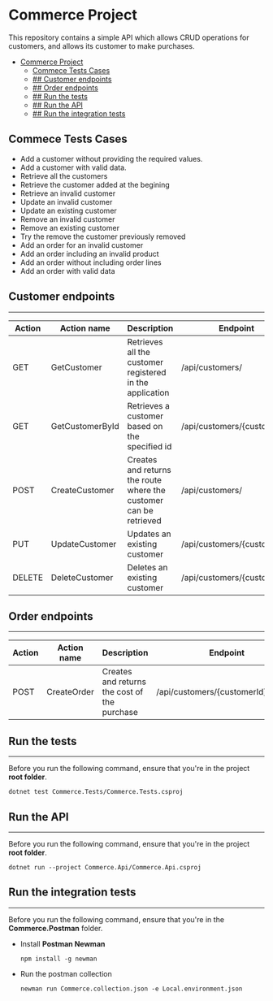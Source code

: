 # Commerce Project

This repository contains a simple API which allows CRUD operations for customers, and allows its customer to make purchases.

- [Commerce Project](#commerce-project)
  - [Commece Tests Cases](#commece-tests-cases)
  - [## Customer endpoints](#-customer-endpoints)
  - [## Order endpoints](#-order-endpoints)
  - [## Run the tests](#-run-the-tests)
  - [## Run the API](#-run-the-api)
  - [## Run the integration tests](#-run-the-integration-tests)


## Commece Tests Cases

* Add a customer without providing the required values.
* Add a customer with valid data.
* Retrieve all the customers
* Retrieve the customer added at the begining
* Retrieve an invalid customer
* Update an invalid customer
* Update an existing customer
* Remove an invalid customer
* Remove an existing customer
* Try the remove the customer previously removed
* Add an order for an invalid customer
* Add an order including an invalid product
* Add an order without including order lines
* Add an order with valid data

## Customer endpoints
---

| Action | Action name | Description | Endpoint |
| ------ | ----------- | ----------- | -------- |
| GET    | GetCustomer | Retrieves all the customer registered in the application | /api/customers/ |
| GET    | GetCustomerById | Retrieves a customer based on the specified id | /api/customers/{customerId} |
| POST   | CreateCustomer | Creates and returns the route where the customer can be retrieved | /api/customers/ |
| PUT    | UpdateCustomer | Updates an existing customer | /api/customers/{customerId} |
| DELETE | DeleteCustomer | Deletes an existing customer | /api/customers/{customerId} |

## Order endpoints
---
| Action | Action name | Description | Endpoint |
| ------ | ----------- | ----------- | -------- |
| POST   | CreateOrder | Creates and returns the cost of the purchase | /api/customers/{customerId}/orders/ |

## Run the tests
---
Before you run the following command, ensure that you're in the project **root folder**.

`dotnet test Commerce.Tests/Commerce.Tests.csproj`

## Run the API
---
Before you run the following command, ensure that you're in the project **root folder**.

`dotnet run --project Commerce.Api/Commerce.Api.csproj`

## Run the integration tests
---
Before you run the following command, ensure that you're in the **Commerce.Postman** folder.

* Install **Postman Newman**

    `npm install -g newman`

* Run the postman collection

    `newman run Commerce.collection.json -e Local.environment.json`